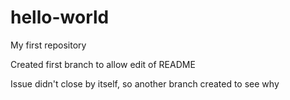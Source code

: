 # hello-world
My first repository

Created first branch to allow edit of README

Issue didn't close by itself, so another branch created to see why
